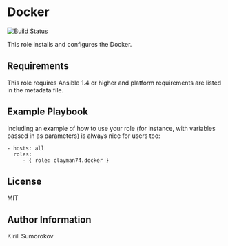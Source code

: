 Docker
=========

[![Build Status](https://github.com/clayman74/ansible-docker/workflows/Tests/badge.svg)](https://github.com/clayman74/ansible-docker)

This role installs and configures the Docker.

Requirements
------------

This role requires Ansible 1.4 or higher and platform requirements are listed in the metadata file.

Example Playbook
----------------

Including an example of how to use your role (for instance, with variables passed in as parameters) is always nice for users too:

    - hosts: all
      roles:
         - { role: clayman74.docker }

License
-------

MIT

Author Information
------------------

Kirill Sumorokov

